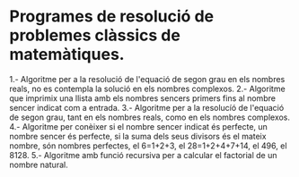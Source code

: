 # Programes de resolució de problemes clàssics de matemàtiques.
1.- Algoritme per a la resolució de l'equació de segon grau en els nombres reals, no es contempla la solució en els nombres complexos.
2.- Algoritme que imprimix una llista amb els nombres sencers primers fins al nombre sencer indicat com a entrada.
3.- Algoritme per a la resolucíó de l'equació de segon grau, tant en els nombres reals, como en els nombres complexos.
4.- Algoritme per conèixer si el nombre sencer indicat és perfecte, un nombre sencer és perfecte, si la suma dels seus divisors és el mateix nombre, són nombres perfectes, el 6=1+2+3, el 28=1+2+4+7+14, el 496, el 8128. 
5.- Algoritme amb funció recursiva per a calcular el factorial de un nombre natural.
